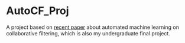 # AutoCF_Proj

A project based on [recent paper](https://arxiv.org/abs/2106.07453) about automated machine learning on collaborative filtering, which is also my undergraduate final project.